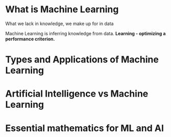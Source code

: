 # What is Machine Learning

What we lack in knowledge, we make up for in data

Machine Learning is inferring knowledge from data. **Learning - optimizing a performance criterion.**



# Types and Applications of Machine Learning

# Artificial Intelligence vs Machine Learning

# Essential mathematics for ML and AI